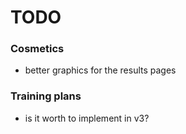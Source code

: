 # TODO

### Cosmetics
 - better graphics for the results pages
 
### Training plans
 - is it worth to implement in v3?
 